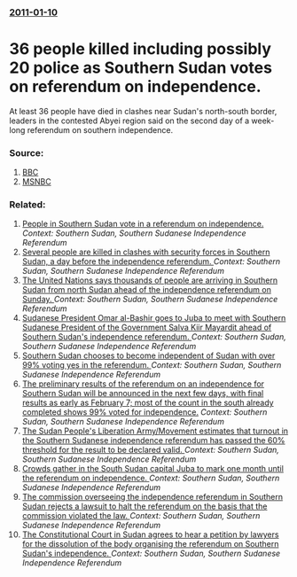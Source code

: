 ### [2011-01-10](/news/2011/01/10/index.md)

# 36 people killed including possibly 20 police as Southern Sudan votes on referendum on independence. 

At least 36 people have died in clashes near Sudan&#39;s north-south border, leaders in the contested Abyei region said on the second day of a week-long referendum on southern independence.


### Source:

1. [BBC](http://www.bbc.co.uk/news/world-africa-12150292)
2. [MSNBC](http://www.msnbc.msn.com/id/40997347/ns/world_news-africa/)

### Related:

1. [People in Southern Sudan vote in a referendum on independence. ](/news/2011/01/9/people-in-southern-sudan-vote-in-a-referendum-on-independence.md) _Context: Southern Sudan, Southern Sudanese Independence Referendum_
2. [Several people are killed in clashes with security forces in Southern Sudan, a day before the independence referendum. ](/news/2011/01/8/several-people-are-killed-in-clashes-with-security-forces-in-southern-sudan-a-day-before-the-independence-referendum.md) _Context: Southern Sudan, Southern Sudanese Independence Referendum_
3. [The United Nations says thousands of people are arriving in Southern Sudan from north Sudan ahead of the independence referendum on Sunday. ](/news/2011/01/7/the-united-nations-says-thousands-of-people-are-arriving-in-southern-sudan-from-north-sudan-ahead-of-the-independence-referendum-on-sunday.md) _Context: Southern Sudan, Southern Sudanese Independence Referendum_
4. [Sudanese President Omar al-Bashir goes to Juba to meet with Southern Sudanese President of the Government Salva Kiir Mayardit ahead of Southern Sudan's independence referendum. ](/news/2011/01/4/sudanese-president-omar-al-bashir-goes-to-juba-to-meet-with-southern-sudanese-president-of-the-government-salva-kiir-mayardit-ahead-of-south.md) _Context: Southern Sudan, Southern Sudanese Independence Referendum_
5. [Southern Sudan chooses to become independent of Sudan with over 99% voting yes in the referendum. ](/news/2011/01/30/southern-sudan-chooses-to-become-independent-of-sudan-with-over-99-voting-yes-in-the-referendum.md) _Context: Southern Sudan, Southern Sudanese Independence Referendum_
6. [The preliminary results of the referendum on an independence for Southern Sudan will be announced in the next few days, with final results as early as February 7; most of the count in the south already completed shows 99% voted for independence.](/news/2011/01/26/the-preliminary-results-of-the-referendum-on-an-independence-for-southern-sudan-will-be-announced-in-the-next-few-days-with-final-results-a.md) _Context: Southern Sudan, Southern Sudanese Independence Referendum_
7. [The Sudan People's Liberation Army/Movement estimates that turnout in the Southern Sudanese independence referendum has passed the 60% threshold for the result to be declared valid. ](/news/2011/01/12/the-sudan-people-s-liberation-army-movement-estimates-that-turnout-in-the-southern-sudanese-independence-referendum-has-passed-the-60-thres.md) _Context: Southern Sudan, Southern Sudanese Independence Referendum_
8. [Crowds gather in the South Sudan capital Juba to mark one month until the referendum on independence. ](/news/2010/12/9/crowds-gather-in-the-south-sudan-capital-juba-to-mark-one-month-until-the-referendum-on-independence.md) _Context: Southern Sudan, Southern Sudanese Independence Referendum_
9. [The commission overseeing the independence referendum in Southern Sudan rejects a lawsuit to halt the referendum on the basis that the commission violated the law. ](/news/2010/12/27/the-commission-overseeing-the-independence-referendum-in-southern-sudan-rejects-a-lawsuit-to-halt-the-referendum-on-the-basis-that-the-commi.md) _Context: Southern Sudan, Southern Sudanese Independence Referendum_
10. [The Constitutional Court in Sudan agrees to hear a petition by lawyers for the dissolution of the body organising the referendum on Southern Sudan's independence. ](/news/2010/12/15/the-constitutional-court-in-sudan-agrees-to-hear-a-petition-by-lawyers-for-the-dissolution-of-the-body-organising-the-referendum-on-southern.md) _Context: Southern Sudan, Southern Sudanese Independence Referendum_
